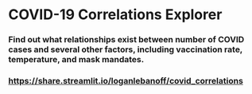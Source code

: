 # COVID-19 Correlations Explorer

### Find out what relationships exist between number of COVID cases and several other factors, including vaccination rate, temperature, and mask mandates.

### https://share.streamlit.io/loganlebanoff/covid_correlations
